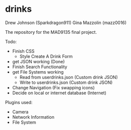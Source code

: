 drinks
======
Drew Johnson (Sparkdragon911)
Gina Mazzolin (mazz0016)


The repository for the MAD9135 final project.

Todo:
- Finish CSS
  - Style Create A Drink Form
- get JSON working (Done)
- Finish Search Functionality
- get File Systems working
  - Read from userdrinks.json (Custom drink JSON)
  - Write to userdrinks.json (Custom drink JSON)
- Change Navigation (Fix swapping icons)
- Decide on local or internet database (Internet)

Plugins used:
- Camera
- Network Information
- File System
